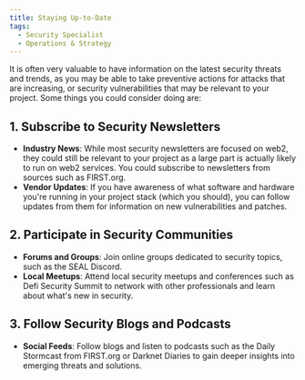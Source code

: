 ```yaml
---
title: Staying Up-to-Date
tags:
  - Security Specialist
  - Operations & Strategy
---
```


It is often very valuable to have information on the latest security threats and trends, as you may be able to take preventive actions for attacks that are increasing, or security vulnerabilities that may be relevant to your project. Some things you could consider doing are:

## 1. Subscribe to Security Newsletters

- **Industry News**: While most security newsletters are focused on web2, they could still be relevant to your project as a large part is actually likely to run on web2 services. You could subscribe to newsletters from sources such as FIRST.org.
- **Vendor Updates**: If you have awareness of what software and hardware you're running in your project stack (which you should), you can follow updates from them for information on new vulnerabilities and patches.

## 2. Participate in Security Communities

- **Forums and Groups**: Join online groups dedicated to security topics, such as the SEAL Discord.
- **Local Meetups**: Attend local security meetups and conferences such as Defi Security Summit to network with other professionals and learn about what's new in security.

## 3. Follow Security Blogs and Podcasts

- **Social Feeds**: Follow blogs and listen to podcasts such as the Daily Stormcast from FIRST.org or Darknet Diaries to gain deeper insights into emerging threats and solutions.
